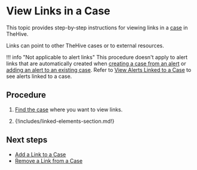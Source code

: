# View Links in a Case

<!-- md:version 5.5 -->

This topic provides step-by-step instructions for viewing links in a [case](../about-cases.md#linking-elements) in TheHive.

Links can point to other TheHive cases or to external resources.

!!! info "Not applicable to alert links"
    This procedure doesn't apply to alert links that are automatically created when [creating a case from an alert](../../alerts/create-a-case-from-an-alert.md) or [adding an alert to an existing case](../../alerts/add-an-alert-to-an-existing-case.md). Refer to [View Alerts Linked to a Case](../view-alerts-linked-to-a-case.md) to see alerts linked to a case.

<h2>Procedure</h2>

1. [Find the case](../search-for-cases/find-a-case.md) where you want to view links.

2. {!includes/linked-elements-section.md!}

<h2>Next steps</h2>

* [Add a Link to a Case](add-a-link-to-a-case.md)
* [Remove a Link from a Case](remove-a-link-from-a-case.md)